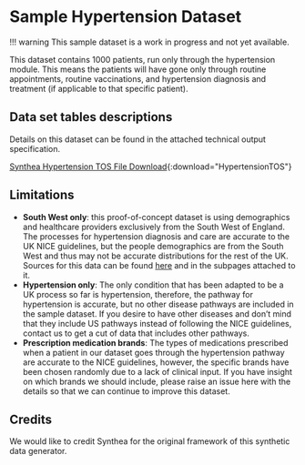 # Sample Hypertension Dataset 


!!! warning 
    This sample dataset is a work in progress and not yet available.

This dataset contains 1000 patients, run only through the hypertension module. This means the patients will have gone only through routine appointments, routine vaccinations, and hypertension diagnosis and treatment (if applicable to that specific patient). 

<!-- It can be found at `Sample_data/csv_hypertension_1000` or download it as a zip file [here](images/csv_hypertension_1000.zip){:download="csv_hypertension_1000.zip"}.  -->

## Data set tables descriptions 
Details on this dataset can be found in the attached technical output specification. 

[Synthea Hypertension TOS File Download](SyntheaUK_Hypertension_TOS.xlsx){:download="HypertensionTOS"}

## Limitations
* **South West only**: this proof-of-concept dataset is using demographics and healthcare providers exclusively from the South West of England. The processes for hypertension diagnosis and care are accurate to the UK NICE guidelines, but the  people demographics are from the South West and thus may not be accurate distributions for the rest of the UK. Sources for this data can be found [here](../devs/resources) and in the subpages attached to it. 
* **Hypertension only**: The only condition that has been adapted to be a UK process so far is hypertension, therefore, the pathway for hypertension is accurate, but no other disease pathways are included in the sample dataset. If you desire to have other diseases and don’t mind that they include US pathways instead of following the NICE guidelines, contact us to get a cut of data that includes other pathways. 
* **Prescription medication brands**: The types of medications prescribed when a patient in our dataset goes through the hypertension pathway are accurate to the NICE guidelines, however, the specific brands have been chosen randomly due to a lack of clinical input. If you have insight on which brands we should include, please raise an issue here with the details so that we can continue to improve this dataset. 

## Credits
We would like to credit Synthea for the original framework of this synthetic data generator.